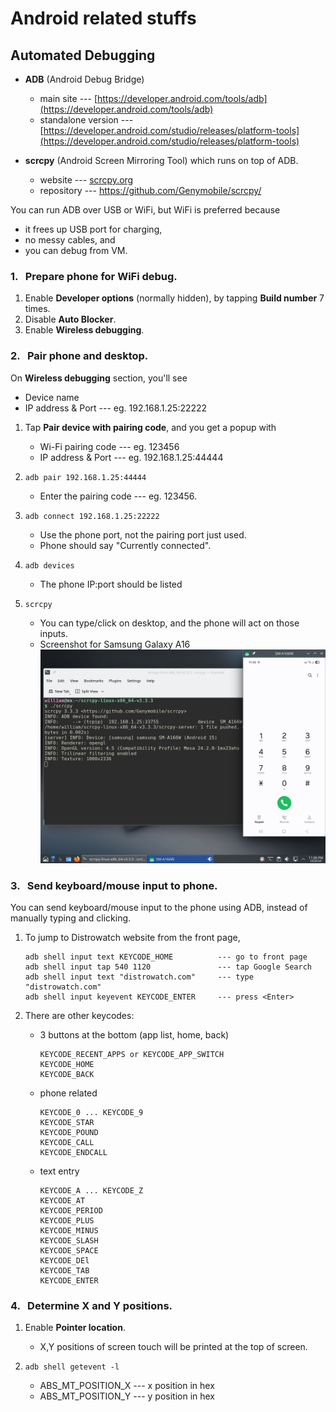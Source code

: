 # Android related stuffs

## Automated Debugging

- **ADB** (Android Debug Bridge)
  - main site --- [https://developer.android.com/tools/adb](https://developer.android.com/tools/adb)
  - standalone version --- [https://developer.android.com/studio/releases/platform-tools](https://developer.android.com/studio/releases/platform-tools)

- **scrcpy** (Android Screen Mirroring Tool) which runs on top of ADB.
  - website --- [scrcpy.org](scrcpy.org)
  - repository --- [https://github.com/Genymobile/scrcpy/ ](https://github.com/Genymobile/scrcpy/)

You can run ADB over USB or WiFi, but WiFi is preferred because 
  - it frees up USB port for charging,
  - no messy cables, and
  - you can debug from VM.

### 1. &nbsp; Prepare phone for WiFi debug.

1. Enable **Developer options** (normally hidden), by tapping **Build number** 7 times.
2. Disable **Auto Blocker**.
3. Enable **Wireless debugging**.

### 2. &nbsp; Pair phone and desktop.

On **Wireless debugging** section, you'll see
  - Device name
  - IP address & Port --- eg. 192.168.1.25:22222

1. Tap **Pair device with pairing code**, and you get a popup with
   - Wi-Fi pairing code --- eg. 123456
   - IP address & Port --- eg. 192.168.1.25:44444

2. `adb pair 192.168.1.25:44444`
    - Enter the pairing code --- eg. 123456.

3. `adb connect 192.168.1.25:22222`
   - Use the phone port, not the pairing port just used.
   - Phone should say "Currently connected".

4. `adb devices`
   - The phone IP:port should be listed

5. `scrcpy`
   - You can type/click on desktop, and the phone will act on those inputs.
   - Screenshot for Samsung Galaxy A16 ![Samsung-Galaxy-A16.png](Samsung-Galaxy-A16.png)

### 3. &nbsp; Send keyboard/mouse input to phone.

You can send keyboard/mouse input to the phone using ADB, instead of manually typing and clicking.

1. To jump to Distrowatch website from the front page,
   ```
   adb shell input text KEYCODE_HOME          --- go to front page
   adb shell input tap 540 1120               --- tap Google Search
   adb shell input text "distrowatch.com"     --- type "distrowatch.com"
   adb shell input keyevent KEYCODE_ENTER     --- press <Enter>
   ```

3. There are other keycodes:
   - 3 buttons at the bottom (app list, home, back)
     ```
     KEYCODE_RECENT_APPS or KEYCODE_APP_SWITCH
     KEYCODE_HOME
     KEYCODE_BACK 
     ```

   - phone related
     ```
     KEYCODE_0 ... KEYCODE_9
     KEYCODE_STAR
     KEYCODE_POUND
     KEYCODE_CALL
     KEYCODE_ENDCALL
     ```

   - text entry
     ```
     KEYCODE_A ... KEYCODE_Z
     KEYCODE_AT
     KEYCODE_PERIOD
     KEYCODE_PLUS
     KEYCODE_MINUS
     KEYCODE_SLASH
     KEYCODE_SPACE
     KEYCODE_DEl
     KEYCODE_TAB
     KEYCODE_ENTER
     ```

### 4. &nbsp; Determine X and Y positions.

1. Enable **Pointer location**.
   - X,Y positions of screen touch will be printed at the top of screen.

2. `adb shell getevent -l`
   - ABS_MT_POSITION_X --- x position in hex
   - ABS_MT_POSITION_Y --- y position in hex


